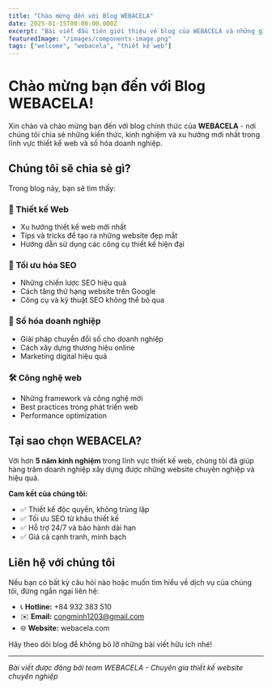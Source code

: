 ```yaml
---
title: "Chào mừng đến với Blog WEBACELA"
date: 2025-01-15T00:00:00.000Z
excerpt: "Bài viết đầu tiên giới thiệu về blog của WEBACELA và những gì chúng tôi sẽ chia sẻ về thiết kế web và công nghệ."
featuredImage: "/images/components-image.png"
tags: ["welcome", "webacela", "thiết kế web"]
---
```


# Chào mừng bạn đến với Blog WEBACELA!

Xin chào và chào mừng bạn đến với blog chính thức của **WEBACELA** - nơi chúng tôi chia sẻ những kiến thức, kinh nghiệm và xu hướng mới nhất trong lĩnh vực thiết kế web và số hóa doanh nghiệp.

## Chúng tôi sẽ chia sẻ gì?

Trong blog này, bạn sẽ tìm thấy:

### 🎨 Thiết kế Web
- Xu hướng thiết kế web mới nhất
- Tips và tricks để tạo ra những website đẹp mắt
- Hướng dẫn sử dụng các công cụ thiết kế hiện đại

### 🚀 Tối ưu hóa SEO
- Những chiến lược SEO hiệu quả
- Cách tăng thứ hạng website trên Google
- Công cụ và kỹ thuật SEO không thể bỏ qua

### 💼 Số hóa doanh nghiệp
- Giải pháp chuyển đổi số cho doanh nghiệp
- Cách xây dựng thương hiệu online
- Marketing digital hiệu quả

### 🛠️ Công nghệ web
- Những framework và công nghệ mới
- Best practices trong phát triển web
- Performance optimization

## Tại sao chọn WEBACELA?

Với hơn **5 năm kinh nghiệm** trong lĩnh vực thiết kế web, chúng tôi đã giúp hàng trăm doanh nghiệp xây dựng được những website chuyên nghiệp và hiệu quả.

**Cam kết của chúng tôi:**
- ✅ Thiết kế độc quyền, không trùng lặp
- ✅ Tối ưu SEO từ khâu thiết kế
- ✅ Hỗ trợ 24/7 và bảo hành dài hạn
- ✅ Giá cả cạnh tranh, minh bạch

## Liên hệ với chúng tôi

Nếu bạn có bất kỳ câu hỏi nào hoặc muốn tìm hiểu về dịch vụ của chúng tôi, đừng ngần ngại liên hệ:

- 📞 **Hotline:** +84 932 383 510
- ✉️ **Email:** congminh1203@gmail.com
- 🌐 **Website:** webacela.com

Hãy theo dõi blog để không bỏ lỡ những bài viết hữu ích nhé!

---

*Bài viết được đăng bởi team WEBACELA - Chuyên gia thiết kế website chuyên nghiệp*
